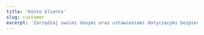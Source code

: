 ```yaml
---
title: 'Konto klienta'
slug: customer
excerpt: 'Zarządzaj swoimi danymi oraz ustawieniami dotyczącymi bezpieczeństwa'
---
```


